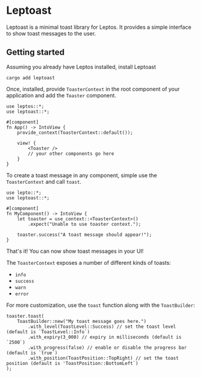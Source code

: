 # Leptoast

Leptoast is a minimal toast library for Leptos. It provides a simple interface to show toast messages to the user.

## Getting started

Assuming you already have Leptos installed, install Leptoast
```
cargo add leptoast
```

Once, installed, provide `ToasterContext` in the root component of your application and add the `Toaster` component.
```
use leptos::*;
use leptoast::*;

#[component]
fn App() -> IntoView {
    provide_context(ToasterContext::default());

    view! {
        <Toaster />
        // your other components go here
    }
}
```

To create a toast message in any component, simple use the `ToasterContext` and call `toast`.
```
use lepto::*;
use leptoast::*;

#[component]
fn MyComponent() -> IntoView {
    let toaster = use_context::<ToasterContext>()
        .expect("Unable to use toaster context.");

    toaster.success("A toast message should appear!");
}
```

That's it! You can now show toast messages in your UI!

The `ToasterContext` exposes a number of different kinds of toasts:
* `info`
* `success`
* `warn`
* `error`

For more customization, use the `toast` function along with the `ToastBuilder`:
```
toaster.toast(
    ToastBuilder::new("My toast message goes here.")
        .with_level(ToastLevel::Success) // set the toast level (default is `ToastLevel::Info`)
        .with_expiry(3_000) // expiry in milliseconds (default is `2500`)
        .with_progress(false) // enable or disable the progress bar (default is `true`)
        .with_position(ToastPosition::TopRight) // set the toast position (default is 'ToastPosition::BottomLeft`)
);
```
